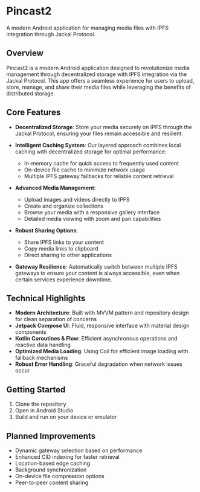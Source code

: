 # Pincast2

A modern Android application for managing media files with IPFS integration through Jackal Protocol.

## Overview

Pincast2 is a modern Android application designed to revolutionize media management through decentralized storage with IPFS integration via the Jackal Protocol. This app offers a seamless experience for users to upload, store, manage, and share their media files while leveraging the benefits of distributed storage.

## Core Features

- **Decentralized Storage**: Store your media securely on IPFS through the Jackal Protocol, ensuring your files remain accessible and resilient.

- **Intelligent Caching System**: Our layered approach combines local caching with decentralized storage for optimal performance:
  - In-memory cache for quick access to frequently used content
  - On-device file cache to minimize network usage
  - Multiple IPFS gateway fallbacks for reliable content retrieval

- **Advanced Media Management**:
  - Upload images and videos directly to IPFS
  - Create and organize collections
  - Browse your media with a responsive gallery interface
  - Detailed media viewing with zoom and pan capabilities

- **Robust Sharing Options**:
  - Share IPFS links to your content
  - Copy media links to clipboard
  - Direct sharing to other applications

- **Gateway Resilience**: Automatically switch between multiple IPFS gateways to ensure your content is always accessible, even when certain services experience downtime.

## Technical Highlights

- **Modern Architecture**: Built with MVVM pattern and repository design for clean separation of concerns
- **Jetpack Compose UI**: Fluid, responsive interface with material design components
- **Kotlin Coroutines & Flow**: Efficient asynchronous operations and reactive data handling
- **Optimized Media Loading**: Using Coil for efficient image loading with fallback mechanisms
- **Robust Error Handling**: Graceful degradation when network issues occur

## Getting Started

1. Clone the repository
2. Open in Android Studio
3. Build and run on your device or emulator

## Planned Improvements

- Dynamic gateway selection based on performance
- Enhanced CID indexing for faster retrieval
- Location-based edge caching
- Background synchronization
- On-device file compression options
- Peer-to-peer content sharing 